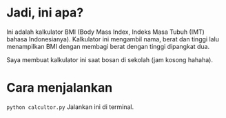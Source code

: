 # Jadi, ini apa?
Ini adalah kalkulator BMI (Body Mass Index, Indeks Masa Tubuh (IMT) bahasa Indonesianya). Kalkulator ini mengambil nama, berat dan tinggi lalu menampilkan BMI dengan membagi berat dengan tinggi dipangkat dua.

Saya membuat kalkulator ini saat bosan di sekolah (jam kosong hahaha).

# Cara menjalankan
`python calcultor.py`
Jalankan ini di terminal.